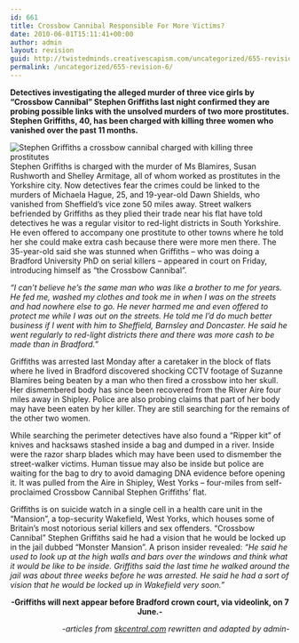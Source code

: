 ```yaml
---
id: 661
title: Crossbow Cannibal Responsible For More Victims?
date: 2010-06-01T15:11:41+00:00
author: admin
layout: revision
guid: http://twistedminds.creativescapism.com/uncategorized/655-revision-6/
permalink: /uncategorized/655-revision-6/
---
```

<p class="dropcap-first">
  <strong>Detectives investigating the alleged murder of three vice girls by “Crossbow Cannibal” Stephen Griffiths last night confirmed they are probing possible links with the unsolved murders of two more prostitutes. Stephen Griffiths, 40, has been charged with killing three women who vanished over the past 11 months.</strong>
</p>

<img class="right" title="Stephen Griffiths - Crossbow Cannibal" src="img/post/StephenGriffiths1.jpg" alt="Stephen Griffiths a crossbow cannibal charged with killing three prostitutes" /> Stephen Griffiths is charged with the murder of Ms Blamires, Susan Rushworth and Shelley Armitage, all of whom worked as prostitutes in the Yorkshire city. Now detectives fear the crimes could be linked to the murders of Michaela Hague, 25, and 19-year-old Dawn Shields, who vanished from Sheffield’s vice zone 50 miles away. Street walkers befriended by Griffiths as they plied their trade near his flat have told detectives he was a regular visitor to red-light districts in South Yorkshire. He even offered to accompany one prostitute to other towns where he told her she could make extra cash because there were more men there. The 35-year-old said she was stunned when Griffiths – who was doing a Bradford University PhD on serial killers – appeared in court on Friday, introducing himself as “the Crossbow Cannibal”.

_&#8220;I can’t believe he’s the same man who was like a brother to me for years. He fed me, washed my clothes and took me in when I was on the streets and had nowhere else to go. He never harmed me and even offered to protect me while I was out on the streets. He told me I’d do much better business if I went with him to Sheffield, Barnsley and Doncaster. He said he went regularly to red-light districts there and there was more cash to be made than in Bradford.&#8221;_

Griffiths was arrested last Monday after a caretaker in the block of flats where he lived in Bradford discovered shocking CCTV footage of Suzanne Blamires being beaten by a man who then fired a crossbow into her skull. Her dismembered body has since been recovered from the River Aire four miles away in Shipley. Police are also probing claims that part of her body may have been eaten by her killer. They are still searching for the remains of the other two women.

While searching the perimeter detectives have also found a “Ripper kit” of knives and hacksaws stashed inside a bag and dumped in a river. Inside were the razor sharp blades which may have been used to dismember the street-walker victims. Human tissue may also be inside but police are waiting for the bag to dry to avoid damaging DNA evidence before opening it. It was pulled from the Aire in Shipley, West Yorks – four-miles from self-proclaimed Crossbow Cannibal Stephen Griffiths’ flat.

Griffiths is on suicide watch in a single cell in a health care unit in the &#8220;Mansion&#8221;, a top-security Wakefield, West Yorks, which houses some of Britain&#8217;s most notorious serial killers and sex offenders. &#8220;Crossbow Cannibal&#8221; Stephen Griffiths said he had a vision that he would be locked up in the jail dubbed &#8220;Monster Mansion&#8221;. A prison insider revealed: _&#8220;He said he used to look up at the high walls and bars over the windows and think what it would be like to be inside. Griffiths said the last time he walked around the jail was about three weeks before he was arrested. He said he had a sort of vision that he would be locked up in Wakefield very soon.&#8221;_ 

<p style="text-align: center;">
  <strong>-Griffiths will next appear before Bradford crown court, via videolink, on 7 June.-</strong>
</p>

<p style="text-align: right;">
  <em>-articles from <a title="serial killer central" href="http://www.skcentral.com/">skcentral.com</a> rewritten and adapted by admin-</em>
</p>